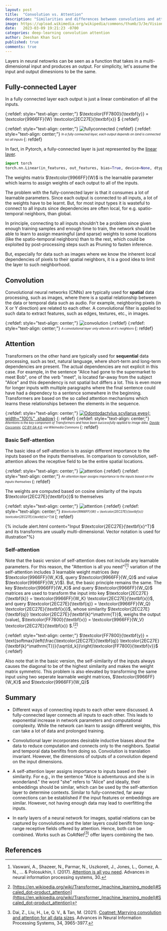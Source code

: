 ```yaml
---
layout: post
title:  "Convolution vs. Attention"
description: "Similarities and differences between convolutions and attention module of Transformers"
image: https://upload.wikimedia.org/wikipedia/commons/thumb/3/3e/Vision_Transformer.gif/320px-Vision_Transformer.gif
date:   2023-03-09 19:21:23 -0700
categories: deep-learning convolution attention
author: Zeeshan Khan Suri
published: true
comments: true
---
```



Layers in neural netowrks can be seen as a function that takes in a multi-dimensional input and produces an output. For simplicity, let's assume the input and output dimesnions to be the same.

## Fully-connected Layer

In a fully connected layer each output is just a linear combination of all the inputs.

{:refdef: style="text-align: center;"}
$\textcolor{FF7800}{\textbf{y}} =  \textcolor{9966FF}{W} \textcolor{2EC27E}{\textbf{x}} $ 
{:refdef}

{:refdef: style="text-align: center;"}
![fullyconnected]({{site.baseurl}}/images/fullyconnected.svg)
{:refdef}
{:refdef: style="text-align: center;"}
<sub><sup>*In a fully connected layer, each output depends on (and is connected to) all inputs*
</sup></sub>
{: refdef}

In fact, in Pytorch, a fully-connected layer is just represented by the [linear layer](https://pytorch.org/docs/stable/generated/torch.nn.Linear.html#torch.nn.Linear).

```python
import torch
torch.nn.Linear(in_features, out_features, bias=True, device=None, dtype=None)
```

The weights matrix $\textcolor{9966FF}{W}$ is the learnable parameter which learns to assign weights of each output to all of the inputs.


The problem with the fully-connected layer is that it consumes a lot of learnable parameters. Since each output is connected to all inputs, a lot of the weights have to be learnt. But, for most input types it is wasteful to connect to all inputs since dependencies are often local, for e.g. spatio-temporal neighbors, than global.

In principle, connecting to all inputs shouldn't be a problem since given enough training samples and enough time to train, the network should be able to learn to assign meaningful (and sparse) weights to some locations (like the spatio-temporal neighbors) than to the rest, which could be exploited by post-processing steps such as Pruning to fasten inference.

But, especially for data such as images where we know the inherent local dependencies of pixels to their spatial neighbors, it is a good idea to limit the layer to such neighborhood.

## Convolution


Convolutional neural networks (CNNs) are typically used for **spatial** data processing, such as images, where there is a spatial relationship between the data or temporal data such as audio. For example, neighboring pixels (in X or Y direction) are related to each other. A convolutional filter is applied to such data to extract features, such as edges, textures, etc., in images.

{:refdef: style="text-align: center;"}
![convolution]({{site.baseurl}}/images/convolution.svg)
{:refdef}
{:refdef: style="text-align: center;"}
<sub><sup>*A convolutional layer only attends at it's neighbors*
</sup></sub>
{: refdef}


## Attention

Transformers on the other hand are typically used for **sequential** data processing, such as text, natural language, where short-term and long-term dependencies are present. The actual dependencies are not explicit in this case. For example, in the sentence "Alice had gone to the supermarket to meet Bob", one of the verb "meet", is located far-away from the subject "Alice" and this dependency is not spatial but differs a lot. This is even more for longer inputs with multiple paragraphs where the final sentence could have had a dependecy to a sentence somewhere in the beginning. Transformers are based on the so called attention mechanisms which learns these relationships between the elements in the sequence.

{:refdef: style="text-align: center;"}
[![Odontodactylus scyllarus eyes](https://upload.wikimedia.org/wikipedia/commons/3/3e/Vision_Transformer.gif){: width="100%" .shadow}](https://commons.wikimedia.org/wiki/File:Vision_Transformer.gif)
{: refdef}
{:refdef: style="text-align: center;"}
<sub><sup>*Attentions is the key component of Transformers and have been successfully applied to image data. [Davide Coccomini](https://commons.wikimedia.org/wiki/File:Vision_Transformer.gif), [CC BY-SA 4.0](https://creativecommons.org/licenses/by-sa/4.0), via Wikimedia Commons*
</sup></sub>
{: refdef}

### Basic Self-attention

The basic idea of self-attention is to assign different importance to the inputs based on the inputs themselves. In comparison to convolution, self-attention allows the receptive field to be the entire spatial locations.


{:refdef: style="text-align: center;"}
![attention]({{site.baseurl}}/images/selfattention.svg)
{:refdef}
{:refdef: style="text-align: center;"}
<sub><sup>*An attention layer assigns importance to the inputs based on the inputs themselves*
</sup></sub>
{: refdef}

The weights are computed based on cosine similarity of the inputs $\textcolor{2EC27E}{\textbf{x}}$ to themselves

{:refdef: style="text-align: center;"}
![attention]({{site.baseurl}}/images/xxt.svg)
{:refdef}
{:refdef: style="text-align: center;"}
<sub><sup>*$\textcolor{9966FF}{W} =  \textcolor{2EC27E}{\textbf{x}}  \textcolor{2EC27E}{\textbf{x}^T}$*
</sup></sub>
{: refdef}

{% include alert.html content="Input $\textcolor{2EC27E}{\textbf{x}^T}$ and its transforms are usually multi-dimensional. Vector notation is used for illustration"%}

### Self-attention

Note that the basic version of self-attention does not include any learnable parameters. For this reason, the "Attention is all you need"<sup>\[</sup>[^1]<sup>\]</sup> variation of the self-attention includes 3 learnable weight matrices (key $\textcolor{9966FF}{W_K}$, query $\textcolor{9966FF}{W_Q}$ and value $\textcolor{9966FF}{W_V}$). But, the basic principle remains the same. The key $\textcolor{9966FF}{W_K}$ and query $\textcolor{9966FF}{W_Q}$ matrices are used to transform the input into key $\textcolor{2EC27E}{\textbf{k}} = \textcolor{9966FF}{W_K} \textcolor{2EC27E}{\textbf{x}}$, and query $\textcolor{2EC27E}{\textbf{q}} = \textcolor{9966FF}{W_Q} \textcolor{2EC27E}{\textbf{x}}$, whose similarity $\textcolor{2EC27E}{\textbf{q}} \textcolor{2EC27E}{\textbf{k}^\mathrm{T}}$,  weighs the output (value), $\textcolor{FF7800}{\textbf{v}} =  \textcolor{9966FF}{W_V} \textcolor{2EC27E}{\textbf{x}} $.<sup>\[</sup>[^2]<sup>\]</sup>

{:refdef: style="text-align: center;"}
$\textcolor{FF7800}{\textbf{y}} = \text{softmax}\left(\frac{\textcolor{2EC27E}{\textbf{q}} \textcolor{2EC27E}{\textbf{k}^\mathrm{T}}}{\sqrt{d_k}}\right)\textcolor{FF7800}{\textbf{v}}$
{:refdef}

Also note that in the basic version, the self-similarity of the inputs always causes the diagonal to be of the highest similarity and makes the weight matrix symmetric. This problem is also elevated by transforming the same input using two seperate learnable weight matrices, $\textcolor{9966FF}{W_K}$ and $\textcolor{9966FF}{W_Q}$



## Summary

- Different ways of connecting inputs to each other were discussed. A fully-connected layer connects all inputs to each other. This leads to exponential increase in network parameters and computational complexity. While the network can learn to assign different weights, this can take a lot of data and prolonged training.

- Convolutional layer incorporates desirable inductive biases about the data to reduce computation and connects only to the neighbors. Spatial and temporal data benifits from doing so. Convolution is translation invariant. However, the dimensions of outputs of a convolution depend on the input dimensions.

- A self-attention layer assigns importance to inputs based on their similarity. For e.g., in the sentence "Alice is adventurous and she is in wonderland." the word "she" refers to "Alice" and ideally, their embeddings should be similar, which can be used by the self-attention layer to determine contexts. Similar to fully-connected, far away connections can be established if the input features or embeddings are similar. However, not having enough data may lead to overfitting the inputs.

- In early layers of a neural network for images, spatial relations can be captured by convolutions and the later layers could benifit from long-range receptive fields offered by attention. Hence, both can be combined. Works such as CoAtNet<sup>\[</sup>[^3]<sup>\]</sup> offer layers combining the two. 


## References

[^1]: Vaswani, A., Shazeer, N., Parmar, N., Uszkoreit, J., Jones, L., Gomez, A. N., ... & Polosukhin, I. (2017). [Attention is all you need](https://dl.acm.org/doi/10.5555/3295222.3295349). Advances in neural information processing systems, 30.
[^2]: [https://en.wikipedia.org/wiki/Transformer_(machine_learning_model)#Scaled_dot-product_attention](https://en.wikipedia.org/wiki/Transformer_(machine_learning_model)#Scaled_dot-product_attention)
[^3]: Dai, Z., Liu, H., Le, Q. V., & Tan, M. (2021). [Coatnet: Marrying convolution and attention for all data sizes](https://papers.nips.cc/paper/2021/hash/20568692db622456cc42a2e853ca21f8-Abstract.html). Advances in Neural Information Processing Systems, 34, 3965-3977.